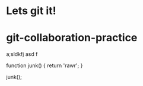# Lets git it!
# git-collaboration-practice
a;sldkfj asd f

function junk() {
  return 'rawr';
}

junk();